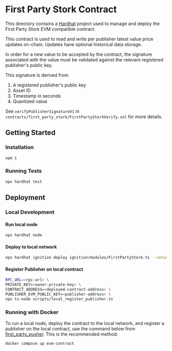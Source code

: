 # First Party Stork Contract

This directory contains a [Hardhat](https://hardhat.org/docs) project used to manage and deploy the First Party Stork EVM compatible contract.

This contract is used to read and write per publisher latest value price updates on-chain. Updates have optional historical data storage.

In order for a new value to be accepted by the contract, the signature associated with the value must be validated against the relevant registered publisher's public key.

This signature is derived from

1. A registered publisher's public key
2. Asset ID
3. Timestamp in seconds
4. Quantized value

See `verifyPublisherSignatureV1` in `contracts/first_party_stork/FirstPartyStorkVerify.sol` for more details.

## Getting Started

### Installation

```bash
npm i
```

### Running Tests

```bash
npx hardhat test
```

## Deployment

### Local Development

#### Run local node

```bash
npx hardhat node
```

#### Deploy to local network

```bash
npx hardhat ignition deploy ignition/modules/FirstPartyStork.ts --network localhost
```

#### Register Publisher on local contract

```bash
RPC_URL=<rpc-url> \
PRIVATE_KEY=<owner-private-key> \
CONTRACT_ADDRESS=<deployed-contract-address> \
PUBLISHER_EVM_PUBLIC_KEY=<publisher-address> \
npx ts-node scripts/local_register_publisher.ts
```

### Running with Docker

To run a local node, deploy the contract to the local network, and register a publisher on the local contract, use the command below from [first_party_pusher](../../../../apps/first_party_pusher/). This is the recommended method.

```bash
docker compose up evm-contract
```
